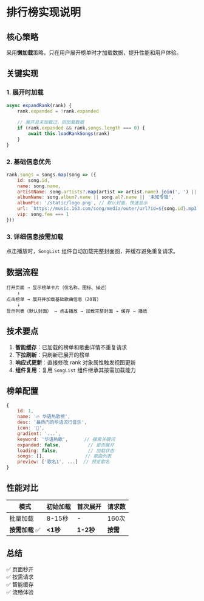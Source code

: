 # 排行榜实现说明

## 核心策略
采用**懒加载**策略，只在用户展开榜单时才加载数据，提升性能和用户体验。

## 关键实现

### 1. 展开时加载
```javascript
async expandRank(rank) {
    rank.expanded = !rank.expanded
    
    // 展开且未加载过，则加载数据
    if (rank.expanded && rank.songs.length === 0) {
        await this.loadRankSongs(rank)
    }
}
```

### 2. 基础信息优先
```javascript
rank.songs = songs.map(song => ({
    id: song.id,
    name: song.name,
    artistName: song.artists?.map(artist => artist.name).join(', ') || '未知歌手',
    albumName: song.album?.name || song.al?.name || '未知专辑',
    albumPic: '/static/logo.png', // 默认封面，快速显示
    url: `https://music.163.com/song/media/outer/url?id=${song.id}.mp3`,
    vip: song.fee === 1
}))
```

### 3. 详细信息按需加载
点击播放时，`SongList` 组件自动加载完整封面图，并缓存避免重复请求。

## 数据流程

```
打开页面 → 显示榜单卡片（仅名称、图标、描述）
    ↓
点击榜单 → 展开并加载基础歌曲信息（20首）
    ↓
显示列表（默认封面） → 点击播放 → 加载完整封面 → 缓存 → 播放
```

## 技术要点

1. **智能缓存**：已加载的榜单和歌曲详情不重复请求
2. **下拉刷新**：只刷新已展开的榜单
3. **响应式更新**：直接修改 rank 对象属性触发视图更新
4. **组件复用**：复用 `SongList` 组件继承其按需加载能力

## 榜单配置

```javascript
{
    id: 1,
    name: '🔥 华语热歌榜',
    desc: '最热门的华语流行音乐',
    icon: '🎵',
    gradient: '...',
    keyword: '华语热歌',      // 搜索关键词
    expanded: false,          // 是否展开
    loading: false,           // 加载状态
    songs: [],               // 歌曲列表
    preview: ['歌名1', ...]  // 预览歌名
}
```

## 性能对比

| 模式 | 初始加载 | 首次展开 | 请求数 |
|------|---------|---------|--------|
| 批量加载 | 8-15秒 | - | 160次 |
| **按需加载** ✅ | **<1秒** | **1-2秒** | **按需** |

## 总结

✅ 页面秒开  
✅ 按需请求  
✅ 智能缓存  
✅ 流畅体验

